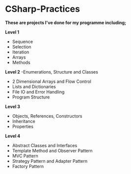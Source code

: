 # CSharp-Practices
 
**These are projects I've done for my programme including;**


**Level 1**
- Sequence
- Selection
- Iteration
- Arrays
- Methods

**Level 2**
-Enumerations, Structure and Classes
- 2 Dimensional Arrays and Flow Control 
- Lists and Dictionaries
- File IO and Error Handling
- Program Structure

**Level 3**
- Objects, References, Constructors
- Inheritance
- Properties

**Level 4**
- Abstract Classes and Interfaces
- Template Method and Observer Pattern
- MVC Pattern
- Strategy Pattern and Adapter Pattern
- Factory Pattern